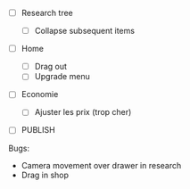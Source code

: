 - [ ] Research tree
    - [ ]  Collapse subsequent items
- [ ]  Home
    - [ ]  Drag out
    - [ ]  Upgrade menu
- [ ]  Economie
    - [ ] Ajuster les prix (trop cher)  
- [ ]  PUBLISH


Bugs:
- Camera movement over drawer in research
- Drag in shop